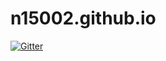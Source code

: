 # n15002.github.io

[![Gitter](https://badges.gitter.im/Join%20Chat.svg)](https://gitter.im/n15002/n15002.github.io?utm_source=badge&utm_medium=badge&utm_campaign=pr-badge&utm_content=badge)